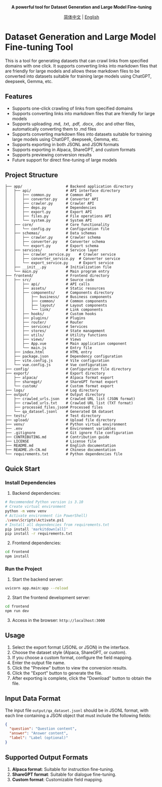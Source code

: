 <div align="center">

**A powerful tool for Dataset Generation and Large Model Fine-tuning**

[简体中文](./README.zh-CN.md) | [English](./README.md)

</div>

# Dataset Generation and Large Model Fine-tuning Tool

This is a tool for generating datasets that can crawl links from specified domains with one click. It supports converting links into markdown files that are friendly for large models and allows these markdown files to be converted into datasets suitable for training large models using ChatGPT, deepseek, Gemma, etc.

## Features

- Supports one-click crawling of links from specified domains
- Supports converting links into markdown files that are friendly for large models
- Supports uploading .md, .txt, .pdf, .docx, .doc and other files, automatically converting them to .md files
- Supports converting markdown files into datasets suitable for training large models using ChatGPT, deepseek, Gemma, etc.
- Supports exporting in both JSONL and JSON formats
- Supports exporting in Alpaca, ShareGPT, and custom formats
- Supports previewing conversion results
- Future support for direct fine-tuning of large models

## Project Structure

```
├── app/                    # Backend application directory
│   ├── api/                # API interface directory
│   │   ├── common.py       # Common API
│   │   ├── converter.py    # Converter API
│   │   ├── crawler.py      # Crawler API
│   │   ├── deps.py         # Dependencies
│   │   ├── export.py       # Export API
│   │   ├── files.py        # File operations API
│   │   └── system.py       # System API
│   ├── core/               # Core functionality
│   │   └── config.py       # Configuration file
│   ├── schemas/            # Data schemas
│   │   ├── crawler.py      # Crawler schema
│   │   ├── converter.py    # Converter schema
│   │   └── export.py       # Export schema
│   ├── services/           # Service layer
│   │   ├── crawler_service.py    # Crawler service
│   │   ├── converter_service.py  # Converter service
│   │   └── export_service.py     # Export service
│   ├── __init__.py         # Initialization file
│   └── main.py             # Main program entry
├── frontend/               # Frontend directory
│   ├── src/                # Source code
│   │   ├── api/            # API calls
│   │   ├── assets/         # Static resources
│   │   ├── components/     # Components directory
│   │   │   ├── business/   # Business components
│   │   │   ├── common/     # Common components
│   │   │   ├── layout/     # Layout components
│   │   │   └── link/       # Link components
│   │   ├── hooks/          # Custom hooks
│   │   ├── plugins/        # Plugins
│   │   ├── router/         # Router
│   │   ├── services/       # Services
│   │   ├── stores/         # State management
│   │   ├── utils/          # Utility functions
│   │   ├── views/          # Views
│   │   ├── App.vue         # Main application component
│   │   └── main.js         # Entry file
│   ├── index.html          # HTML entry
│   ├── package.json        # Dependency configuration
│   ├── vite.config.js      # Vite configuration
│   └── vue.config.js       # Vue configuration
├── config/                 # Configuration file directory
├── export/                 # Export directory
│   ├── alpaca/             # Alpaca format export
│   ├── sharegpt/           # ShareGPT format export
│   └── custom/             # Custom format export
├── logs/                   # Log directory
├── output/                 # Output directory
│   ├── crawled_urls.json   # Crawled URL list (JSON format)
│   ├── crawled_urls.txt    # Crawled URL list (TXT format)
│   ├── processed_files.json# Processed files
│   └── qa_dataset.jsonl    # Generated QA dataset
├── tests/                  # Test directory
├── upload/                 # Upload file directory
├── venv/                   # Python virtual environment
├── .env                    # Environment variables
├── .gitignore              # Git ignore file configuration
├── CONTRIBUTING.md         # Contribution guide
├── LICENSE                 # License file
├── README.md               # English documentation
├── README.zh-CN.md         # Chinese documentation
└── requirements.txt        # Python dependencies file
```

## Quick Start

### Install Dependencies

1. Backend dependencies:

```bash
# Recommended Python version is 3.10
# Create virtual environment
python -m venv venv
# Activate environment (in PowerShell)
.\venv\Scripts\Activate.ps1
# Install all dependencies from requirements.txt
pip install 'markitdown[all]'
pip install -r requirements.txt
```

2. Frontend dependencies:

```bash
cd frontend
npm install
```

### Run the Project

1. Start the backend server:

```bash
uvicorn app.main:app --reload
```

2. Start the frontend development server:

```bash
cd frontend
npm run dev
```

3. Access in the browser: `http://localhost:3000`

## Usage

1. Select the export format (JSONL or JSON) in the interface.
2. Choose the dataset style (Alpaca, ShareGPT, or custom).
3. If you choose a custom format, configure the field mapping.
4. Enter the output file name.
5. Click the "Preview" button to view the conversion results.
6. Click the "Export" button to generate the file.
7. After exporting is complete, click the "Download" button to obtain the file.

## Input Data Format

The input file `output/qa_dataset.jsonl` should be in JSONL format, with each line containing a JSON object that must include the following fields:

```json
{
  "question": "Question content",
  "answer": "Answer content",
  "label": "Label (optional)"
}
```

## Supported Output Formats

1. **Alpaca format**: Suitable for instruction fine-tuning.
2. **ShareGPT format**: Suitable for dialogue fine-tuning.
3. **Custom format**: Customizable field mapping.